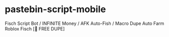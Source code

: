 # pastebin-script-mobile
Fisch Script Bot / INFINITE Money / AFK Auto-Fish / Macro Dupe Auto Farm Roblox Fisch [🦈 FREE DUPE]
